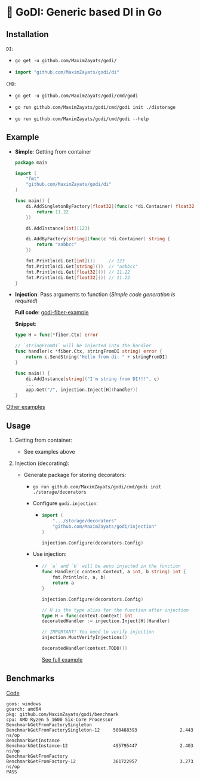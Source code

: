 # 🚀 GoDI: Generic based DI in Go

## Installation

`DI`:

* `go get -u github.com/MaximZayats/godi/`
* ```go
  import "github.com/MaximZayats/godi/di"
  ```

`CMD`:

* ```shell
  go get -u github.com/MaximZayats/godi/cmd/godi
  ```
* ```shell
  go run github.com/MaximZayats/godi/cmd/godi init ./distorage
  ```
* ```shell
  go run github.com/MaximZayats/godi/cmd/godi --help
  ```

## Example

* **Simple**: Getting from container
    ```go
    package main
    
    import (
        "fmt"
        "github.com/MaximZayats/godi/di"
    )
    
    func main() {
        di.AddSingletonByFactory[float32](func(c *di.Container) float32 {
            return 11.22
        })
    
        di.AddInstance[int](123)
    
        di.AddByFactory[string](func(c *di.Container) string {
            return "aabbcc"
        })
    
        fmt.Println(di.Get[int]())     // 123
        fmt.Println(di.Get[string]())  // "aabbcc"
        fmt.Println(di.Get[float32]()) // 11.22
        fmt.Println(di.Get[float32]()) // 11.22
    }
    ```

* **Injection**: Pass arguments to function (*Simple code generation is required*)

  **Full code**: [godi-fiber-example](https://github.com/MaximZayats/godi-fiber-example)

  **Snippet**:
  ```go
  type H = func(*fiber.Ctx) error

  // `stringFromDI` will be injected into the handler
  func handler(c *fiber.Ctx, stringFromDI string) error {
      return c.SendString("Hello from di: " + stringFromDI)
  }
  
  func main() {
      di.AddInstance[string]("I'm string from DI!!!", c)
      ...
      app.Get("/", injection.Inject[H](handler))
  }
  ```

[Other examples](/examples)

## Usage

1. Getting from container:
   * See examples above

2. Injection (decorating):
   * Generate package for storing decorators:
     * ```shell
       go run github.com/MaximZayats/godi/cmd/godi init ./storage/decorators
       ```
     * Configure `godi.injection`:
       * ```go
         import (
             ".../storage/decorators"
             "github.com/MaximZayats/godi/injection"
         )
         
         injection.Configure(decorators.Config)
         ```
     * Use injection:
       * ```go
         // `a` and `b` will be auto injected in the function
         func Handler(c context.Context, a int, b string) int {
             fmt.Println(c, a, b)
             return a
         }
         
         injection.Configure(decorators.Config)
         
         // H is the type alias for the function after injection
         type H = func(context.Context) int
         decoratedHandler := injection.Inject[H](Handler)
         
         // IMPORTANT! You need to verify injection
         injection.MustVerifyInjections()
         
         decoratedHandler(context.TODO())
         ```
         [See full example](examples/pkg/inject.go)

## Benchmarks

[Code](/benchmark/local_container_test.go)

```text
goos: windows
goarch: amd64
pkg: github.com/MaximZayats/godi/benchmark
cpu: AMD Ryzen 5 1600 Six-Core Processor
BenchmarkGetFromFactorySingleton
BenchmarkGetFromFactorySingleton-12     500488393                2.443 ns/op
BenchmarkGetInstance
BenchmarkGetInstance-12                 495795447                2.403 ns/op
BenchmarkGetFromFactory
BenchmarkGetFromFactory-12              361722957                3.273 ns/op
PASS
```
